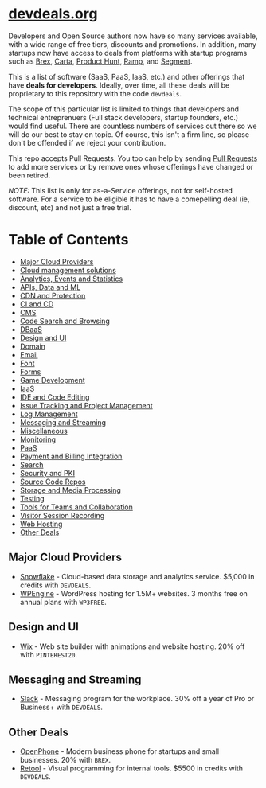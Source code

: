 # [devdeals.org](https://devdeals.org)

Developers and Open Source authors now have so many services available, with a wide range of free tiers, discounts and promotions. In addition, many startups now have access to deals from platforms with startup programs such as [Brex](https://brex.com), [Carta](https://carta.com), [Product Hunt](https://producthunt.com), [Ramp](https://ramp.com), and [Segment](https://segment.com).

This is a list of software (SaaS, PaaS, IaaS, etc.) and other offerings that have **deals for developers**. Ideally, over time, all these deals will be proprietary to this repository with the code ```devdeals```.

The scope of this particular list is limited to things that developers and technical entreprenuers (Full stack developers, startup founders, etc.) would find useful. There are countless numbers of services out there so we will do our best to stay on topic. Of course, this isn't a firm line, so please don't be offended if we reject your contribution.

This repo accepts Pull Requests. You too can help by sending [Pull Requests](https://github.com/devdeals/devdeals) to add more services or by remove ones whose offerings have changed or been retired.

*NOTE:* This list is only for as-a-Service offerings, not for self-hosted software. For a service to be eligible it has to have a comepelling deal (ie, discount, etc) and not just a free trial.

Table of Contents
=================

   * [Major Cloud Providers](#major-cloud-providers)
   * [Cloud management solutions](#cloud-management-solutions)
   * [Analytics, Events and Statistics](#analytics-events-and-statistics)
   * [APIs, Data and ML](#apis-data-and-ml)
   * [CDN and Protection](#cdn-and-protection)
   * [CI and CD](#ci-and-cd)
   * [CMS](#cms)
   * [Code Search and Browsing](#code-search-and-browsing)
   * [DBaaS](#dbaas)
   * [Design and UI](#design-and-ui)
   * [Domain](#domain)
   * [Email](#email)
   * [Font](#font)
   * [Forms](#forms)
   * [Game Development](#game-development)
   * [IaaS](#iaas)
   * [IDE and Code Editing](#ide-and-code-editing)
   * [Issue Tracking and Project Management](#issue-tracking-and-project-management)
   * [Log Management](#log-management)
   * [Messaging and Streaming](#messaging-and-streaming)
   * [Miscellaneous](#miscellaneous)
   * [Monitoring](#monitoring)
   * [PaaS](#paas)
   * [Payment and Billing Integration](#payment-and-billing-integration)
   * [Search](#search)
   * [Security and PKI](#security-and-pki)
   * [Source Code Repos](#source-code-repos)
   * [Storage and Media Processing](#storage-and-media-processing)
   * [Testing](#testing)
   * [Tools for Teams and Collaboration](#tools-for-teams-and-collaboration)
   * [Visitor Session Recording](#visitor-session-recording)
   * [Web Hosting](#web-hosting)
   * [Other Deals](#other-deals)

## Major Cloud Providers
  * [Snowflake](https://www.snowflake.com/snowflake-for-startups/) - Cloud-based data storage and analytics service. $5,000 in credits with ```DEVDEALS```.
  * [WPEngine](https://wpengine.com/more/specialoffer/?coupon=wpe3free) - WordPress hosting for 1.5M+ websites. 3 months free on annual plans with ```WP3FREE```.


## Design and UI

  * [Wix](https://wix.com) - Web site builder with animations and website hosting. 20% off with ```PINTEREST20```.

## Messaging and Streaming

  * [Slack](https://slack.com/promo/offer?remote_promo=devdeals) - Messaging program for the workplace. 30% off a year of Pro or Business+ with ```DEVDEALS```.

## Other Deals
  * [OpenPhone](https://my.openphone.com/coupon/BREX) - Modern business phone for startups and small businesses. 20% with ```BREX```.
  * [Retool](https://retool.typeform.com/to/qGcaOOHW#partnercode=devdeals&partnername=devdeals) - Visual programming for internal tools. $5500 in credits with ```DEVDEALS```.
